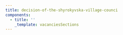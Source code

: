```yaml
---
title: decision-of-the-shyrokyvska-village-counci
components:
  - title: ''
    _template: vacanciesSections
---
```



